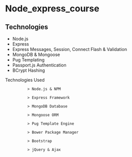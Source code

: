 # Node_express_course

## Technologies
* Node.js
* Express
* Express Messages, Session, Connect Flash & Validation
* MongoDB & Mongoose
* Pug Templating
* Passport.js Authentication
* BCrypt Hashing


Technologies Used
             
              > Node.js & NPM
              
              > Express Framework
              
              > MongoDB Database
              
              > Mongoose ORM
              
              > Pug Template Engine
              
              > Bower Package Manager
              
              > Bootstrap
              
              > jQuery & Ajax
